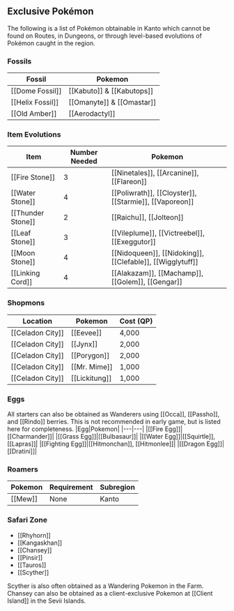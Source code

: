 ## Exclusive Pokémon

The following is a list of Pokémon obtainable in Kanto which cannot be found on Routes, in Dungeons, or through level-based evolutions of Pokémon caught in the region.

### Fossils
|Fossil|Pokemon|
|---|---|
|[[Dome Fossil]]|[[Kabuto]] & [[Kabutops]]|
|[[Helix Fossil]]|[[Omanyte]] & [[Omastar]]|
|[[Old Amber]]|[[Aerodactyl]]|

### Item Evolutions
|Item|Number Needed|Pokemon|
|---|---|---|
|[[Fire Stone]]|3|[[Ninetales]], [[Arcanine]], [[Flareon]]|
|[[Water Stone]]|4|[[Poliwrath]], [[Cloyster]], [[Starmie]], [[Vaporeon]]|
|[[Thunder Stone]]|2|[[Raichu]], [[Jolteon]]|
|[[Leaf Stone]]|3|[[Vileplume]], [[Victreebel]], [[Exeggutor]]|
|[[Moon Stone]]|4|[[Nidoqueen]], [[Nidoking]], [[Clefable]], [[Wigglytuff]]|
|[[Linking Cord]]|4|[[Alakazam]], [[Machamp]], [[Golem]], [[Gengar]]|

### Shopmons
|Location|Pokemon|Cost (QP)|
|---|---|---|
|[[Celadon City]]|[[Eevee]]|4,000|
|[[Celadon City]]|[[Jynx]]|2,000|
|[[Celadon City]]|[[Porygon]]|2,000|
|[[Celadon City]]|[[Mr. Mime]]|1,000|
|[[Celadon City]]|[[Lickitung]]|1,000|

### Eggs
All starters can also be obtained as Wanderers using [[Occa]], [[Passho]], and [[Rindo]] berries. This is not recommended in early game, but is listed here for completeness.
|Egg|Pokemon|
|---|---|
|[[Fire Egg]]|[[Charmander]]|
|[[Grass Egg]]|[[Bulbasaur]]|
|[[Water Egg]]|[[Squirtle]], [[Lapras]]|
|[[Fighting Egg]]|[[Hitmonchan]], [[Hitmonlee]]|
|[[Dragon Egg]]|[[Dratini]]|

### Roamers
|Pokemon|Requirement|Subregion|
|---|---|---|
|[[Mew]]|None|Kanto|

### Safari Zone

* [[Rhyhorn]]
* [[Kangaskhan]]
* [[Chansey]]
* [[Pinsir]]
* [[Tauros]]
* [[Scyther]]

Scyther is also often obtained as a Wandering Pokemon in the Farm.
Chansey can also be obtained as a client-exclusive Pokemon at [[Client Island]] in the Sevii Islands.

